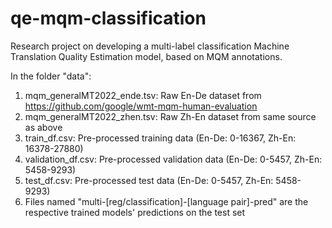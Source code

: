 # qe-mqm-classification

Research project on developing a multi-label classification Machine Translation Quality Estimation model, based on MQM annotations.

In the folder "data":
1. mqm_generalMT2022_ende.tsv: Raw En-De dataset from https://github.com/google/wmt-mqm-human-evaluation
2. mqm_generalMT2022_zhen.tsv: Raw Zh-En dataset from same source as above
3. train_df.csv: Pre-processed training data (En-De: 0-16367, Zh-En: 16378-27880)
4. validation_df.csv: Pre-processed validation data (En-De: 0-5457, Zh-En: 5458-9293)
5. test_df.csv: Pre-processed test data (En-De: 0-5457, Zh-En: 5458-9293)
6. Files named "multi-[reg/classification]-[language pair]-pred" are the respective trained models' predictions on the test set